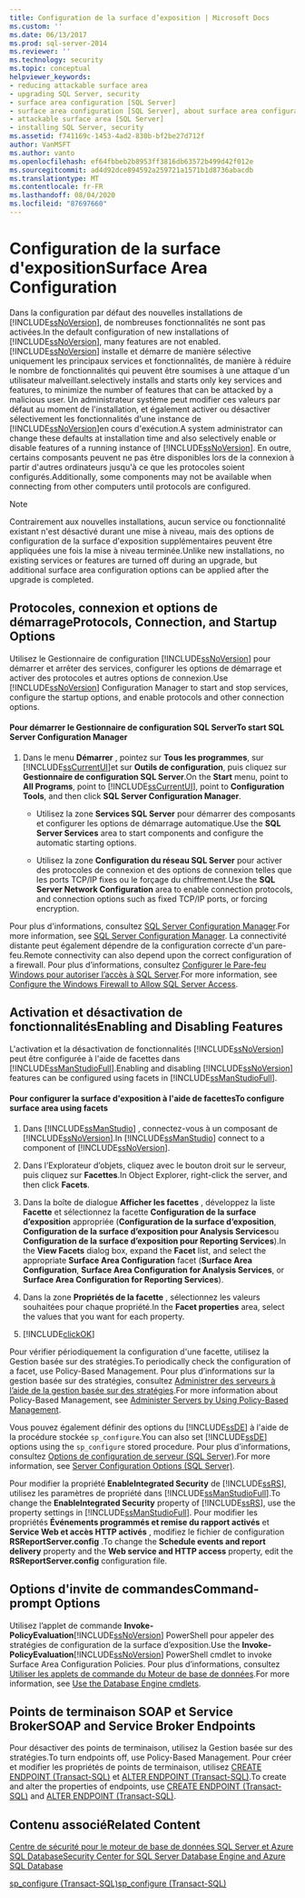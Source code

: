 ```yaml
---
title: Configuration de la surface d’exposition | Microsoft Docs
ms.custom: ''
ms.date: 06/13/2017
ms.prod: sql-server-2014
ms.reviewer: ''
ms.technology: security
ms.topic: conceptual
helpviewer_keywords:
- reducing attackable surface area
- upgrading SQL Server, security
- surface area configuration [SQL Server]
- surface area configuration [SQL Server], about surface area configuration
- attackable surface area [SQL Server]
- installing SQL Server, security
ms.assetid: f741169c-1453-4ad2-830b-bf2be27d712f
author: VanMSFT
ms.author: vanto
ms.openlocfilehash: ef64fbbeb2b8953ff3816db63572b499d42f012e
ms.sourcegitcommit: ad4d92dce894592a259721a1571b1d8736abacdb
ms.translationtype: MT
ms.contentlocale: fr-FR
ms.lasthandoff: 08/04/2020
ms.locfileid: "87697660"
---
```

# <a name="surface-area-configuration"></a><span data-ttu-id="871c6-102">Configuration de la surface d'exposition</span><span class="sxs-lookup"><span data-stu-id="871c6-102">Surface Area Configuration</span></span>
  <span data-ttu-id="871c6-103">Dans la configuration par défaut des nouvelles installations de [!INCLUDE[ssNoVersion](../../includes/ssnoversion-md.md)], de nombreuses fonctionnalités ne sont pas activées.</span><span class="sxs-lookup"><span data-stu-id="871c6-103">In the default configuration of new installations of [!INCLUDE[ssNoVersion](../../includes/ssnoversion-md.md)], many features are not enabled.</span></span> [!INCLUDE[ssNoVersion](../../includes/ssnoversion-md.md)] <span data-ttu-id="871c6-104">installe et démarre de manière sélective uniquement les principaux services et fonctionnalités, de manière à réduire le nombre de fonctionnalités qui peuvent être soumises à une attaque d'un utilisateur malveillant.</span><span class="sxs-lookup"><span data-stu-id="871c6-104">selectively installs and starts only key services and features, to minimize the number of features that can be attacked by a malicious user.</span></span> <span data-ttu-id="871c6-105">Un administrateur système peut modifier ces valeurs par défaut au moment de l'installation, et également activer ou désactiver sélectivement les fonctionnalités d'une instance de [!INCLUDE[ssNoVersion](../../includes/ssnoversion-md.md)]en cours d'exécution.</span><span class="sxs-lookup"><span data-stu-id="871c6-105">A system administrator can change these defaults at installation time and also selectively enable or disable features of a running instance of [!INCLUDE[ssNoVersion](../../includes/ssnoversion-md.md)].</span></span> <span data-ttu-id="871c6-106">En outre, certains composants peuvent ne pas être disponibles lors de la connexion à partir d'autres ordinateurs jusqu'à ce que les protocoles soient configurés.</span><span class="sxs-lookup"><span data-stu-id="871c6-106">Additionally, some components may not be available when connecting from other computers until protocols are configured.</span></span>  
  
> [!NOTE]  
>  <span data-ttu-id="871c6-107">Contrairement aux nouvelles installations, aucun service ou fonctionnalité existant n'est désactivé durant une mise à niveau, mais des options de configuration de la surface d'exposition supplémentaires peuvent être appliquées une fois la mise à niveau terminée.</span><span class="sxs-lookup"><span data-stu-id="871c6-107">Unlike new installations, no existing services or features are turned off during an upgrade, but additional surface area configuration options can be applied after the upgrade is completed.</span></span>  
  
## <a name="protocols-connection-and-startup-options"></a><span data-ttu-id="871c6-108">Protocoles, connexion et options de démarrage</span><span class="sxs-lookup"><span data-stu-id="871c6-108">Protocols, Connection, and Startup Options</span></span>  
 <span data-ttu-id="871c6-109">Utilisez le Gestionnaire de configuration [!INCLUDE[ssNoVersion](../../includes/ssnoversion-md.md)] pour démarrer et arrêter des services, configurer les options de démarrage et activer des protocoles et autres options de connexion.</span><span class="sxs-lookup"><span data-stu-id="871c6-109">Use [!INCLUDE[ssNoVersion](../../includes/ssnoversion-md.md)] Configuration Manager to start and stop services, configure the startup options, and enable protocols and other connection options.</span></span>  
  
#### <a name="to-start-sql-server-configuration-manager"></a><span data-ttu-id="871c6-110">Pour démarrer le Gestionnaire de configuration SQL Server</span><span class="sxs-lookup"><span data-stu-id="871c6-110">To start SQL Server Configuration Manager</span></span>  
  
1.  <span data-ttu-id="871c6-111">Dans le menu **Démarrer** , pointez sur **Tous les programmes**, sur [!INCLUDE[ssCurrentUI](../../includes/sscurrentui-md.md)]et sur **Outils de configuration**, puis cliquez sur **Gestionnaire de configuration SQL Server**.</span><span class="sxs-lookup"><span data-stu-id="871c6-111">On the **Start** menu, point to **All Programs**, point to [!INCLUDE[ssCurrentUI](../../includes/sscurrentui-md.md)], point to **Configuration Tools**, and then click **SQL Server Configuration Manager**.</span></span>  
  
    -   <span data-ttu-id="871c6-112">Utilisez la zone **Services SQL Server** pour démarrer des composants et configurer les options de démarrage automatique.</span><span class="sxs-lookup"><span data-stu-id="871c6-112">Use the **SQL Server Services** area to start components and configure the automatic starting options.</span></span>  
  
    -   <span data-ttu-id="871c6-113">Utilisez la zone **Configuration du réseau SQL Server** pour activer des protocoles de connexion et des options de connexion telles que les ports TCP/IP fixes ou le forçage du chiffrement.</span><span class="sxs-lookup"><span data-stu-id="871c6-113">Use the **SQL Server Network Configuration** area to enable connection protocols, and connection options such as fixed TCP/IP ports, or forcing encryption.</span></span>  
  
 <span data-ttu-id="871c6-114">Pour plus d'informations, consultez [SQL Server Configuration Manager](../sql-server-configuration-manager.md).</span><span class="sxs-lookup"><span data-stu-id="871c6-114">For more information, see [SQL Server Configuration Manager](../sql-server-configuration-manager.md).</span></span> <span data-ttu-id="871c6-115">La connectivité distante peut également dépendre de la configuration correcte d'un pare-feu.</span><span class="sxs-lookup"><span data-stu-id="871c6-115">Remote connectivity can also depend upon the correct configuration of a firewall.</span></span> <span data-ttu-id="871c6-116">Pour plus d’informations, consultez [Configurer le Pare-feu Windows pour autoriser l’accès à SQL Server](../../sql-server/install/configure-the-windows-firewall-to-allow-sql-server-access.md).</span><span class="sxs-lookup"><span data-stu-id="871c6-116">For more information, see [Configure the Windows Firewall to Allow SQL Server Access](../../sql-server/install/configure-the-windows-firewall-to-allow-sql-server-access.md).</span></span>  
  
## <a name="enabling-and-disabling-features"></a><span data-ttu-id="871c6-117">Activation et désactivation de fonctionnalités</span><span class="sxs-lookup"><span data-stu-id="871c6-117">Enabling and Disabling Features</span></span>  
 <span data-ttu-id="871c6-118">L'activation et la désactivation de fonctionnalités [!INCLUDE[ssNoVersion](../../includes/ssnoversion-md.md)] peut être configurée à l'aide de facettes dans [!INCLUDE[ssManStudioFull](../../includes/ssmanstudiofull-md.md)].</span><span class="sxs-lookup"><span data-stu-id="871c6-118">Enabling and disabling [!INCLUDE[ssNoVersion](../../includes/ssnoversion-md.md)] features can be configured using facets in [!INCLUDE[ssManStudioFull](../../includes/ssmanstudiofull-md.md)].</span></span>  
  
#### <a name="to-configure-surface-area-using-facets"></a><span data-ttu-id="871c6-119">Pour configurer la surface d'exposition à l'aide de facettes</span><span class="sxs-lookup"><span data-stu-id="871c6-119">To configure surface area using facets</span></span>  
  
1.  <span data-ttu-id="871c6-120">Dans [!INCLUDE[ssManStudio](../../includes/ssmanstudio-md.md)] , connectez-vous à un composant de [!INCLUDE[ssNoVersion](../../includes/ssnoversion-md.md)].</span><span class="sxs-lookup"><span data-stu-id="871c6-120">In [!INCLUDE[ssManStudio](../../includes/ssmanstudio-md.md)] connect to a component of [!INCLUDE[ssNoVersion](../../includes/ssnoversion-md.md)].</span></span>  
  
2.  <span data-ttu-id="871c6-121">Dans l’Explorateur d’objets, cliquez avec le bouton droit sur le serveur, puis cliquez sur **Facettes**.</span><span class="sxs-lookup"><span data-stu-id="871c6-121">In Object Explorer, right-click the server, and then click **Facets**.</span></span>  
  
3.  <span data-ttu-id="871c6-122">Dans la boîte de dialogue **Afficher les facettes** , développez la liste **Facette** et sélectionnez la facette **Configuration de la surface d’exposition** appropriée (**Configuration de la surface d’exposition**, **Configuration de la surface d’exposition pour Analysis Services**ou **Configuration de la surface d’exposition pour Reporting Services**).</span><span class="sxs-lookup"><span data-stu-id="871c6-122">In the **View Facets** dialog box, expand the **Facet** list, and select the appropriate **Surface Area Configuration** facet (**Surface Area Configuration**, **Surface Area Configuration for Analysis Services**, or **Surface Area Configuration for Reporting Services**).</span></span>  
  
4.  <span data-ttu-id="871c6-123">Dans la zone **Propriétés de la facette** , sélectionnez les valeurs souhaitées pour chaque propriété.</span><span class="sxs-lookup"><span data-stu-id="871c6-123">In the **Facet properties** area, select the values that you want for each property.</span></span>  
  
5.  [!INCLUDE[clickOK](../../includes/clickok-md.md)]  
  
 <span data-ttu-id="871c6-124">Pour vérifier périodiquement la configuration d'une facette, utilisez la Gestion basée sur des stratégies.</span><span class="sxs-lookup"><span data-stu-id="871c6-124">To periodically check the configuration of a facet, use Policy-Based Management.</span></span> <span data-ttu-id="871c6-125">Pour plus d’informations sur la gestion basée sur des stratégies, consultez [Administrer des serveurs à l’aide de la gestion basée sur des stratégies](../policy-based-management/administer-servers-by-using-policy-based-management.md).</span><span class="sxs-lookup"><span data-stu-id="871c6-125">For more information about Policy-Based Management, see [Administer Servers by Using Policy-Based Management](../policy-based-management/administer-servers-by-using-policy-based-management.md).</span></span>  
  
 <span data-ttu-id="871c6-126">Vous pouvez également définir des options du [!INCLUDE[ssDE](../../includes/ssde-md.md)] à l'aide de la procédure stockée `sp_configure`.</span><span class="sxs-lookup"><span data-stu-id="871c6-126">You can also set [!INCLUDE[ssDE](../../includes/ssde-md.md)] options using the `sp_configure` stored procedure.</span></span> <span data-ttu-id="871c6-127">Pour plus d’informations, consultez [Options de configuration de serveur &#40;SQL Server&#41;](../../database-engine/configure-windows/server-configuration-options-sql-server.md).</span><span class="sxs-lookup"><span data-stu-id="871c6-127">For more information, see [Server Configuration Options &#40;SQL Server&#41;](../../database-engine/configure-windows/server-configuration-options-sql-server.md).</span></span>  
  
 <span data-ttu-id="871c6-128">Pour modifier la propriété **EnableIntegrated Security** de [!INCLUDE[ssRS](../../includes/ssrs.md)], utilisez les paramètres de propriété dans [!INCLUDE[ssManStudioFull](../../includes/ssmanstudiofull-md.md)].</span><span class="sxs-lookup"><span data-stu-id="871c6-128">To change the **EnableIntegrated Security** property of [!INCLUDE[ssRS](../../includes/ssrs.md)], use the property settings in [!INCLUDE[ssManStudioFull](../../includes/ssmanstudiofull-md.md)].</span></span> <span data-ttu-id="871c6-129">Pour modifier les propriétés **Événements programmés et remise du rapport activés** et **Service Web et accès HTTP activés** , modifiez le fichier de configuration **RSReportServer.config** .</span><span class="sxs-lookup"><span data-stu-id="871c6-129">To change the **Schedule events and report delivery** property and the **Web service and HTTP access** property, edit the **RSReportServer.config** configuration file.</span></span>  
  
## <a name="command-prompt-options"></a><span data-ttu-id="871c6-130">Options d'invite de commandes</span><span class="sxs-lookup"><span data-stu-id="871c6-130">Command-prompt Options</span></span>  
 <span data-ttu-id="871c6-131">Utilisez l’applet de commande **Invoke-PolicyEvaluation**[!INCLUDE[ssNoVersion](../../includes/ssnoversion-md.md)] PowerShell pour appeler des stratégies de configuration de la surface d’exposition.</span><span class="sxs-lookup"><span data-stu-id="871c6-131">Use the **Invoke-PolicyEvaluation**[!INCLUDE[ssNoVersion](../../includes/ssnoversion-md.md)] PowerShell cmdlet to invoke Surface Area Configuration Policies.</span></span> <span data-ttu-id="871c6-132">Pour plus d’informations, consultez [Utiliser les applets de commande du Moteur de base de données](../../database-engine/use-the-database-engine-cmdlets.md).</span><span class="sxs-lookup"><span data-stu-id="871c6-132">For more information, see [Use the Database Engine cmdlets](../../database-engine/use-the-database-engine-cmdlets.md).</span></span>  
  
## <a name="soap-and-service-broker-endpoints"></a><span data-ttu-id="871c6-133">Points de terminaison SOAP et Service Broker</span><span class="sxs-lookup"><span data-stu-id="871c6-133">SOAP and Service Broker Endpoints</span></span>  
 <span data-ttu-id="871c6-134">Pour désactiver des points de terminaison, utilisez la Gestion basée sur des stratégies.</span><span class="sxs-lookup"><span data-stu-id="871c6-134">To turn endpoints off, use Policy-Based Management.</span></span> <span data-ttu-id="871c6-135">Pour créer et modifier les propriétés de points de terminaison, utilisez [CREATE ENDPOINT &#40;Transact-SQL&#41;](/sql/t-sql/statements/create-endpoint-transact-sql) et [ALTER ENDPOINT &#40;Transact-SQL&#41;](/sql/t-sql/statements/alter-endpoint-transact-sql).</span><span class="sxs-lookup"><span data-stu-id="871c6-135">To create and alter the properties of endpoints, use [CREATE ENDPOINT &#40;Transact-SQL&#41;](/sql/t-sql/statements/create-endpoint-transact-sql) and [ALTER ENDPOINT &#40;Transact-SQL&#41;](/sql/t-sql/statements/alter-endpoint-transact-sql).</span></span>  
  
## <a name="related-content"></a><span data-ttu-id="871c6-136">Contenu associé</span><span class="sxs-lookup"><span data-stu-id="871c6-136">Related Content</span></span>  
 [<span data-ttu-id="871c6-137">Centre de sécurité pour le moteur de base de données SQL Server et Azure SQL Database</span><span class="sxs-lookup"><span data-stu-id="871c6-137">Security Center for SQL Server Database Engine and Azure SQL Database</span></span>](security-center-for-sql-server-database-engine-and-azure-sql-database.md)  
  
 [<span data-ttu-id="871c6-138">sp_configure &#40;Transact-SQL&#41;</span><span class="sxs-lookup"><span data-stu-id="871c6-138">sp_configure &#40;Transact-SQL&#41;</span></span>](/sql/relational-databases/system-stored-procedures/sp-configure-transact-sql)  
  
  
